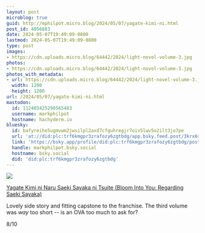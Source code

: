 ```yaml
---
layout: post
microblog: true
guid: http://mphilpot.micro.blog/2024/05/07/yagate-kimi-ni.html
post_id: 4056883
date: 2024-05-07T19:49:09-0800
lastmod: 2024-05-07T19:49:09-0800
type: post
images:
- https://cdn.uploads.micro.blog/64442/2024/light-novel-volume-3.jpg
photos:
- https://cdn.uploads.micro.blog/64442/2024/light-novel-volume-3.jpg
photos_with_metadata:
- url: https://cdn.uploads.micro.blog/64442/2024/light-novel-volume-3.jpg
  width: 1200
  height: 1200
url: /2024/05/07/yagate-kimi-ni.html
mastodon:
  id: 112403425298565483
  username: markphilpot
  hostname: hachyderm.io
bluesky:
  id: bafyreihe5ugmvwm2jwsilpl2axd7cfguhregjr7oiv5lwv5o2ilt3jo7pe
  url: 'at://did:plc:trf6kmgpr3zrafozy6zgtbdg/app.bsky.feed.post/3krx6s226tj2t'
  link: 'https://bsky.app/profile/did:plc:trf6kmgpr3zrafozy6zgtbdg/post/3krx6s226tj2t'
  handle: markphilpot.bsky.social
  hostname: bsky.social
  did: 'did:plc:trf6kmgpr3zrafozy6zgtbdg'
---
```

![](https://micro.markphilpot.com/uploads/2024/light-novel-volume-3.jpg)

[Yagate Kimi ni Naru Saeki Sayaka ni Tsuite (Bloom Into You: Regarding Saeki Sayaka)](https://anilist.co/manga/105388/Yagate-Kimi-ni-Naru-Saeki-Sayaka-ni-Tsuite/)

Lovely side story and fitting capstone to the franchise. The third volume was *way* too short -- is an OVA too much to ask for?

8/10


